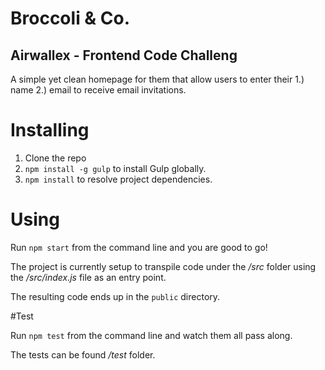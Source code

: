 # Broccoli & Co.
## Airwallex - Frontend Code Challeng

A simple yet clean homepage for them that allow users to enter their 1.) name 2.) email to receive email invitations.


# Installing

1. Clone the repo
2. `npm install -g gulp` to install Gulp globally.
3. `npm install` to resolve project dependencies.

# Using

Run `npm start` from the command line and you are good to go!

The project is currently setup to transpile code under the _/src_ folder using the _/src/index.js_ file as an entry point.

The resulting code ends up in the `public` directory.

#Test

Run `npm test` from the command line and watch them all pass along.

The tests can be found _/test_ folder.
